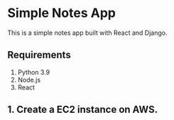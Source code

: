 # Simple Notes App
This is a simple notes app built with React and Django.

## Requirements
1. Python 3.9
2. Node.js
3. React


## 1. Create a EC2 instance on AWS. 


